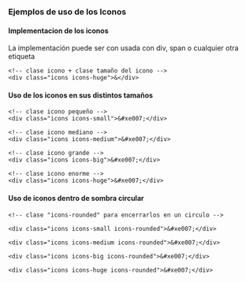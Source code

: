 ### Ejemplos de uso de los Iconos

#### Implementacion de los iconos  

La implementación puede ser con usada con div, span o cualquier otra etiqueta
    
    <!-- clase icono + clase tamaño del icono -->
    <div class="icons icons-huge">&</div>

#### Uso de los iconos en sus distintos tamaños
    
    <!-- clase icono pequeño -->
    <div class="icons icons-small">&#xe007;</div>
   
    <!-- clase icono mediano -->
    <div class="icons icons-medium">&#xe007;</div>

    <!-- clase icono grande -->
    <div class="icons icons-big">&#xe007;</div>
  
    <!-- clase icono enorme -->
    <div class="icons icons-huge">&#xe007;</div>

#### Uso de iconos dentro de sombra circular   

    <!-- clase "icons-rounded" para encerrarlos en un circulo -->
    
    <div class="icons icons-small icons-rounded">&#xe007;</div>
   
    <div class="icons icons-medium icons-rounded">&#xe007;</div>

    <div class="icons icons-big icons-rounded">&#xe007;</div>
  
    <div class="icons icons-huge icons-rounded">&#xe007;</div>